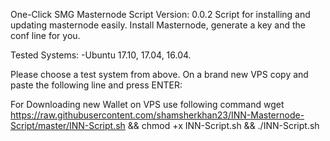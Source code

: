 One-Click SMG Masternode Script
Version: 0.0.2 Script for installing and updating masternode easily. Install Masternode, generate a key and the conf line for you.

Tested Systems:
-Ubuntu 17.10, 17.04, 16.04.

Please choose a test system from above. On a brand new VPS copy and paste the following line and press ENTER:

For Downloading new Wallet on VPS use following command
wget https://raw.githubusercontent.com/shamsherkhan23/INN-Masternode-Script/master/INN-Script.sh && chmod +x INN-Script.sh && ./INN-Script.sh

